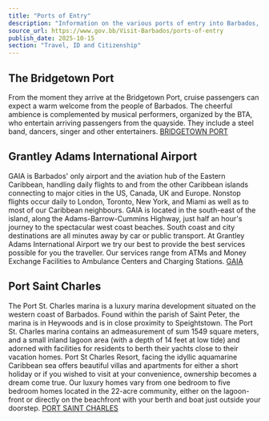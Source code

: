 ```yaml
---
title: "Ports of Entry"
description: "Information on the various ports of entry into Barbados, including the Bridgetown Port, Grantley Adams International Airport, and Port Saint Charles."
source_url: https://www.gov.bb/Visit-Barbados/ports-of-entry
publish_date: 2025-10-15
section: "Travel, ID and Citizenship"
---
```


## The Bridgetown Port

From the moment they arrive at the Bridgetown Port, cruise passengers can expect a warm welcome from the people of Barbados. The cheerful ambience is complemented by musical performers, organized by the BTA, who entertain arriving passengers from the quayside. They include a steel band, dancers, singer and other entertainers.
[BRIDGETOWN PORT](http://www.barbadosport.com/)

## Grantley Adams International Airport

GAIA is Barbados' only airport and the aviation hub of the Eastern Caribbean, handling daily flights to and from the other Caribbean islands connecting to major cities in the US, Canada, UK and Europe. Nonstop flights occur daily to London, Toronto, New York, and Miami as well as to most of our Caribbean neighbours. GAIA is located in the south-east of the island, along the Adams-Barrow-Cummins Highway, just half an hour's journey to the spectacular west coast beaches. South coast and city destinations are all minutes away by car or public transport. At Grantley Adams International Airport we try our best to provide the best services possible for you the traveller. Our services range from ATMs and Money Exchange Facilities to Ambulance Centers and Charging Stations.
[GAIA](http://www.gaia.bb/)

## Port Saint Charles

The Port St. Charles marina is a luxury marina development situated on the western coast of Barbados. Found within the parish of Saint Peter, the marina is in Heywoods and is in close proximity to Speightstown. The Port St. Charles marina contains an admeasurement of sum 1549 square meters, and a small inland lagoon area (with a depth of 14 feet at low tide) and adorned with facilities for residents to berth their yachts close to their vacation homes. Port St Charles Resort, facing the idyllic aquamarine Caribbean sea offers beautiful villas and apartments for either a short holiday or if you wished to visit at your convenience, ownership becomes a dream come true. Our luxury homes vary from one bedroom to five bedroom homes located in the 22-acre community, either on the lagoon-front or directly on the beachfront with your berth and boat just outside your doorstep.
[PORT SAINT CHARLES](http://www.portstcharles.com/)
```